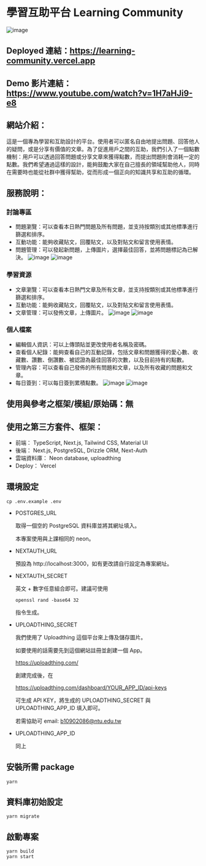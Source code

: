 # 學習互助平台 Learning Community
![image](https://github.com/Claire0512/EduShare/assets/92367572/4fd1ce01-d4a1-4543-8c00-fe2ac208a819)



## Deployed 連結：https://learning-community.vercel.app
## Demo 影片連結：https://www.youtube.com/watch?v=1H7aHJi9-e8

## 網站介紹：
這是一個專為學習和互助設計的平台。使用者可以匿名自由地提出問題、回答他人的疑問，或是分享有價值的文章。為了促進用戶之間的互助，我們引入了一個點數機制：用戶可以透過回答問題或分享文章來獲得點數，而提出問題則會消耗一定的點數。我們希望通過這樣的設計，能夠鼓勵大家在自己擅長的領域幫助他人，同時在需要時也能從社群中獲得幫助，從而形成一個正向的知識共享和互助的循環。

## 服務說明：
### 討論專區
- 問題瀏覽：可以查看本日熱門問題及所有問題，並支持按類別或其他標準進行篩選和排序。
- 互動功能：能夠收藏貼文，回覆貼文，以及對貼文和留言使用表情。
- 問題管理：可以發起新問題，上傳圖片，選擇最佳回答，並將問題標記為已解決。
  ![image](https://github.com/Claire0512/EduShare/assets/92367572/fe45e41d-cd27-4787-8997-2a33fcbcc60b)
  ![image](https://github.com/Claire0512/EduShare/assets/92367572/295f22da-0ad9-40b6-a322-4dea13dad420)


### 學習資源
- 文章瀏覽：可以查看本日熱門文章及所有文章，並支持按類別或其他標準進行篩選和排序。
- 互動功能：能夠收藏貼文，回覆貼文，以及對貼文和留言使用表情。
- 文章管理：可以發佈文章，上傳圖片。
  ![image](https://github.com/Claire0512/EduShare/assets/92367572/c951e6a1-dfa9-45ae-bdbe-c910cc9cd1c4)
  ![image](https://github.com/Claire0512/EduShare/assets/92367572/627b6a93-e3a1-434e-9757-c44a774ba522)

### 個人檔案
- 編輯個人資訊：可以上傳頭貼並更改使用者名稱及密碼。
- 查看個人紀錄：能夠查看自己的互動記錄，包括文章和問題獲得的愛心數、收藏數、讚數、倒讚數、被認證為最佳回答的次數，以及目前持有的點數。
- 管理內容：可以查看自己發佈的所有問題和文章，以及所有收藏的問題和文章。
- 每日簽到：可以每日簽到累積點數。
![image](https://github.com/Claire0512/EduShare/assets/92367572/e267b3b1-b776-496a-aae1-b082b52826f0)
![image](https://github.com/Claire0512/EduShare/assets/92367572/31ed55b3-9fc5-43a1-bdee-63262579bb0a)

## 使用與參考之框架/模組/原始碼：無
## 使用之第三方套件、框架：
- 前端： TypeScript, Next.js, Tailwind CSS, Material UI
- 後端： Next.js, PostgreSQL, Drizzle ORM, Next-Auth
- 雲端資料庫： Neon database, uploadthing
- Deploy： Vercel

## 環境設定

```
cp .env.example .env
```

-   POSTGRES_URL

    取得一個空的 PostgreSQL 資料庫並將其網址填入。

    本專案使用與上課相同的 neon。

-   NEXTAUTH_URL

    預設為 http://localhost:3000，如有更改請自行設定為專案網址。

-   NEXTAUTH_SECRET

    英文 + 數字任意組合即可。建議可使用

    ```
    openssl rand -base64 32
    ```

    指令生成。

-   UPLOADTHING_SECRET

    我們使用了 Uploadthing 這個平台來上傳及儲存圖片。

    如要使用的話需要先到這個網站註冊並創建一個 App。

    https://uploadthing.com/

    創建完成後，在

    https://uploadthing.com/dashboard/YOUR_APP_ID/api-keys

    可生成 API KEY，將生成的 UPLOADTHING_SECRET 與 UPLOADTHING_APP_ID 填入即可。

    若需協助可 email: b10902086@ntu.edu.tw

-   UPLOADTHING_APP_ID

    同上

## 安裝所需 package

```
yarn
```

## 資料庫初始設定

```
yarn migrate
```

## 啟動專案

```
yarn build
yarn start
```

